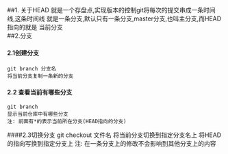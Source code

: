 ##1. 关于HEAD
    就是一个存盘点,实现版本的控制git将每次的提交串成一条时间线,这条时间线
    就是一条分支,默认只有一条分支,master分支,也叫主分支,而HEAD指向的就是
    当前分支  
##2.分支
####    2.1创建分支
    git branch 分支名
    将当前分支复制一条新的分支
    
#### 2.2 查看当前有哪些分支
    git branch
    显示当前仓库中有哪些分支
    注: 前面有*的表示当前所在分支(HEAD指向的分支)
####2.3切换分支
    git checkout 文件名
    将当前分支切换到指定分支名上
    将HEAD的指向写换到指定分支上
    注: 在一条分支上的修改不会影响到其他分支上的内容
